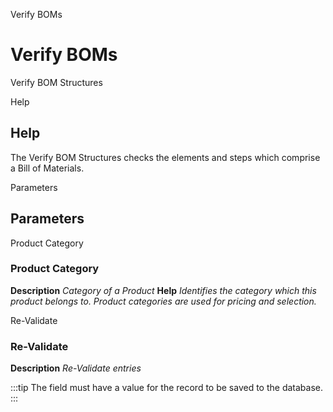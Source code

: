 
Verify BOMs
# Verify BOMs


Verify BOM Structures

Help
## Help

The Verify BOM Structures checks the elements and steps which comprise a Bill of Materials.

Parameters
## Parameters


Product Category
### Product Category

**Description**
 *Category of a Product*
**Help**
 *Identifies the category which this product belongs to.  Product categories are used for pricing and selection.*

Re-Validate
### Re-Validate

**Description**
 *Re-Validate entries*

:::tip
The field must have a value for the record to be saved to the database.
:::